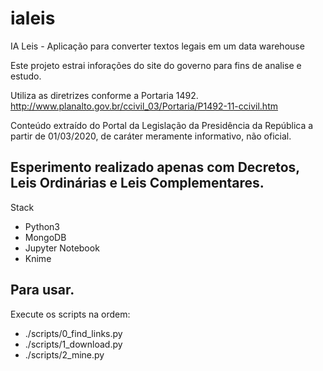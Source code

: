 # ialeis
IA Leis - Aplicação para converter textos legais em um data warehouse

Este projeto estrai inforações do site do governo para fins de analise e estudo.

Utiliza as diretrizes conforme a Portaria 1492.
http://www.planalto.gov.br/ccivil_03/Portaria/P1492-11-ccivil.htm

Conteúdo extraído do Portal da Legislação da Presidência da República 
a partir de 01/03/2020, de caráter meramente informativo, não oficial.

## Esperimento realizado apenas com Decretos, Leis Ordinárias e Leis Complementares.

Stack
- Python3
- MongoDB
- Jupyter Notebook
- Knime

## Para usar.
Execute os scripts na ordem:

  -  ./scripts/0_find_links.py
  -  ./scripts/1_download.py
  -  ./scripts/2_mine.py